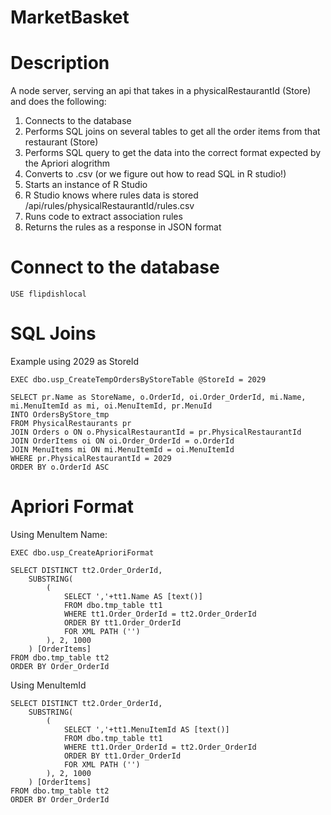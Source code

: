 # MarketBasket

# Description
A node server, serving an api that takes in a physicalRestaurantId (Store) and does the following:
1. Connects to the database
2. Performs SQL joins on several tables to get all the order items from that restaurant (Store)
3. Performs SQL query to get the data into the correct format expected by the Apriori alogrithm
4. Converts to .csv (or we figure out how to read SQL in R studio!)
5. Starts an instance of R Studio
6. R Studio knows where rules data is stored /api/rules/physicalRestaurantId/rules.csv
7. Runs code to extract association rules 
8. Returns the rules as a response in JSON format

# Connect to the database

```
USE flipdishlocal
```

# SQL Joins
Example using 2029 as StoreId

```
EXEC dbo.usp_CreateTempOrdersByStoreTable @StoreId = 2029
```

```
SELECT pr.Name as StoreName, o.OrderId, oi.Order_OrderId, mi.Name, mi.MenuItemId as mi, oi.MenuItemId, pr.MenuId
INTO OrdersByStore_tmp
FROM PhysicalRestaurants pr
JOIN Orders o ON o.PhysicalRestaurantId = pr.PhysicalRestaurantId
JOIN OrderItems oi ON oi.Order_OrderId = o.OrderId
JOIN MenuItems mi ON mi.MenuItemId = oi.MenuItemId
WHERE pr.PhysicalRestaurantId = 2029
ORDER BY o.OrderId ASC
```



# Apriori Format
Using MenuItem Name:
```
EXEC dbo.usp_CreateAprioriFormat
```

```
SELECT DISTINCT tt2.Order_OrderId,
	SUBSTRING(
		(
			SELECT ','+tt1.Name AS [text()]
			FROM dbo.tmp_table tt1
			WHERE tt1.Order_OrderId = tt2.Order_OrderId
			ORDER BY tt1.Order_OrderId
			FOR XML PATH ('')
		), 2, 1000
	) [OrderItems]
FROM dbo.tmp_table tt2
ORDER BY Order_OrderId
```

Using MenuItemId
```
SELECT DISTINCT tt2.Order_OrderId,
	SUBSTRING(
		(
			SELECT ','+tt1.MenuItemId AS [text()]
			FROM dbo.tmp_table tt1
			WHERE tt1.Order_OrderId = tt2.Order_OrderId
			ORDER BY tt1.Order_OrderId
			FOR XML PATH ('')
		), 2, 1000
	) [OrderItems]
FROM dbo.tmp_table tt2
ORDER BY Order_OrderId
```



